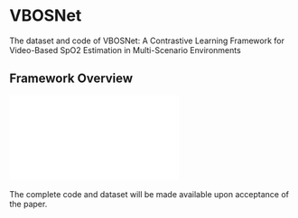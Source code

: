 # VBOSNet
The dataset and code of VBOSNet: A Contrastive Learning Framework for Video-Based SpO2 Estimation in Multi-Scenario Environments

## Framework Overview
![VBOSNet Architecture](figure/vbosnet.pdf "VBOSNet Overall Architecture")

The complete code and dataset will be made available upon acceptance of the paper.

